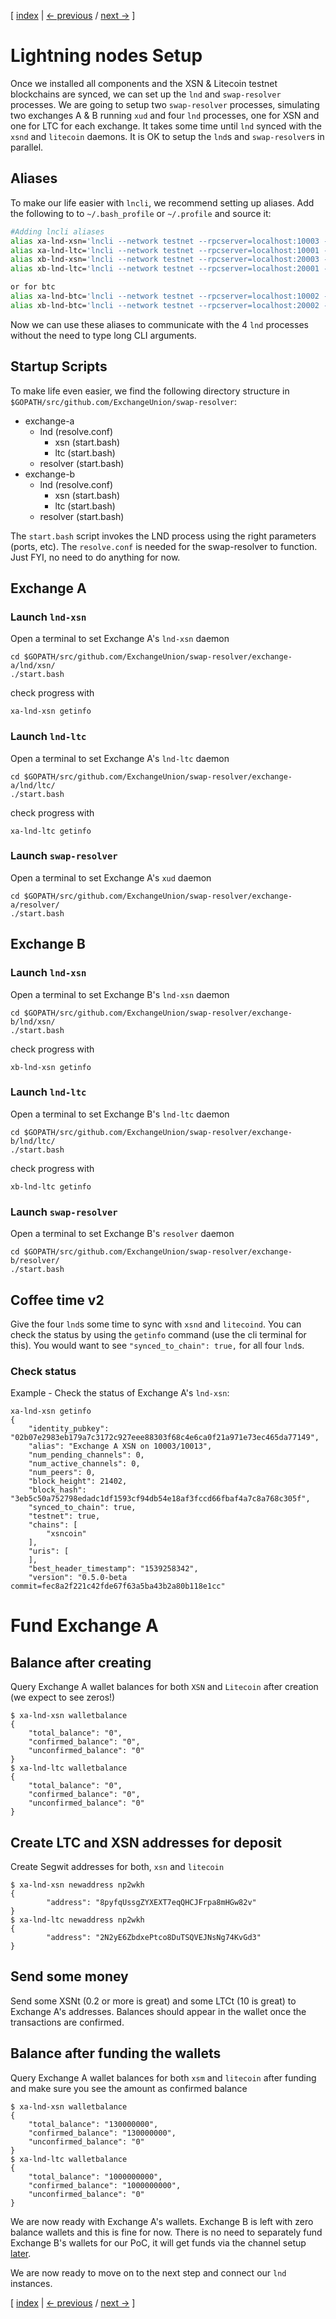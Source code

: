 [ [index](/README.md) | [<- previous](/instructions/LIGHTNING-00-install.md) / [next ->](/instructions/LIGHTNING-02-connect.md) ]

# Lightning nodes Setup

Once we installed all components and the XSN & Litecoin testnet blockchains are synced, we can set up the `lnd` and `swap-resolver` processes. We are going to setup two `swap-resolver` processes, simulating two exchanges A & B running `xud` and four `lnd` processes, one for XSN and one for LTC for each exchange. It takes some time until `lnd` synced with the `xsnd` and `litecoin` daemons. It is OK to setup the `lnd`s and `swap-resolver`s in parallel.

## Aliases
To make our life easier with `lncli`, we recommend setting up aliases. Add the following to to `~/.bash_profile` or `~/.profile` and source it:

```bash
#Adding lncli aliases
alias xa-lnd-xsn='lncli --network testnet --rpcserver=localhost:10003 --no-macaroons'
alias xa-lnd-ltc='lncli --network testnet --rpcserver=localhost:10001 --no-macaroons'
alias xb-lnd-xsn='lncli --network testnet --rpcserver=localhost:20003 --no-macaroons'
alias xb-lnd-ltc='lncli --network testnet --rpcserver=localhost:20001 --no-macaroons'

or for btc 
alias xa-lnd-btc='lncli --network testnet --rpcserver=localhost:10002 --no-macaroons'
alias xb-lnd-btc='lncli --network testnet --rpcserver=localhost:20002 --no-macaroons'
```

Now we can use these aliases to communicate with the 4 `lnd` processes without the need to type long CLI arguments.

## Startup Scripts
To make life even easier, we find the following directory structure in `$GOPATH/src/github.com/ExchangeUnion/swap-resolver`:

*	exchange-a
	+	lnd (resolve.conf)
		*	xsn (start.bash)
		*	ltc (start.bash)
	+	resolver (start.bash)
*	exchange-b
	+	lnd (resolve.conf)
		*	xsn (start.bash)
		*	ltc (start.bash)
	+	resolver (start.bash)

The `start.bash` script invokes the LND process using the right parameters (ports, etc). The `resolve.conf` is needed for the swap-resolver to function. Just FYI, no need to do anything for now.

## Exchange A
### Launch `lnd-xsn`
Open a terminal to set Exchange A's `lnd-xsn` daemon
```shell
cd $GOPATH/src/github.com/ExchangeUnion/swap-resolver/exchange-a/lnd/xsn/
./start.bash
```

check progress with
```shell
xa-lnd-xsn getinfo
```
### Launch `lnd-ltc`
Open a terminal to set Exchange A's `lnd-ltc` daemon
```shell
cd $GOPATH/src/github.com/ExchangeUnion/swap-resolver/exchange-a/lnd/ltc/
./start.bash
```

check progress with
```shell
xa-lnd-ltc getinfo
```

### Launch `swap-resolver`
Open a terminal to set Exchange A's `xud` daemon
```shell
cd $GOPATH/src/github.com/ExchangeUnion/swap-resolver/exchange-a/resolver/
./start.bash
```

## Exchange B
### Launch `lnd-xsn`
Open a terminal to set Exchange B's `lnd-xsn` daemon
```shell
cd $GOPATH/src/github.com/ExchangeUnion/swap-resolver/exchange-b/lnd/xsn/
./start.bash
```

check progress with
```shell
xb-lnd-xsn getinfo
```
### Launch `lnd-ltc`
Open a terminal to set Exchange B's `lnd-ltc` daemon
```shell
cd $GOPATH/src/github.com/ExchangeUnion/swap-resolver/exchange-b/lnd/ltc/
./start.bash
```

check progress with
```shell
xb-lnd-ltc getinfo
```
### Launch `swap-resolver`
Open a terminal to set Exchange B's `resolver` daemon
```shell
cd $GOPATH/src/github.com/ExchangeUnion/swap-resolver/exchange-b/resolver/
./start.bash
```


## Coffee time v2

Give the four `lnd`s some time to sync with `xsnd` and `litecoind`. You can check the status by using the `getinfo` command (use the cli terminal for this). You would want to see `"synced_to_chain": true,` for all four `lnd`s.

### Check status 

Example - Check the status of Exchange A's `lnd-xsn`:

```shell
xa-lnd-xsn getinfo
{
    "identity_pubkey": "02b07e2983eb179a7c3172c927eee88303f68c4e6ca0f21a971e73ec465da77149",
    "alias": "Exchange A XSN on 10003/10013",
    "num_pending_channels": 0,
    "num_active_channels": 0,
    "num_peers": 0,
    "block_height": 21402,
    "block_hash": "3eb5c50a752798edadc1df1593cf94db54e18af3fccd66fbaf4a7c8a768c305f",
    "synced_to_chain": true,
    "testnet": true,
    "chains": [
        "xsncoin"
    ],
    "uris": [
    ],
    "best_header_timestamp": "1539258342",
    "version": "0.5.0-beta commit=fec8a2f221c42fde67f63a5ba43b2a80b118e1cc"
```


# Fund Exchange A

## Balance after creating

Query Exchange A wallet balances for both `XSN` and `Litecoin` after creation (we expect to see zeros!)
```shell
$ xa-lnd-xsn walletbalance
{
    "total_balance": "0",
    "confirmed_balance": "0",
    "unconfirmed_balance": "0"
}
$ xa-lnd-ltc walletbalance
{
    "total_balance": "0",
    "confirmed_balance": "0",
    "unconfirmed_balance": "0"
}
```

## Create LTC and XSN addresses for deposit

Create Segwit addresses for both, `xsn` and `litecoin`
```shell
$ xa-lnd-xsn newaddress np2wkh 
{
        "address": "8pyfqUssgZYXEXT7eqQHCJFrpa8mHGw82v"
}
$ xa-lnd-ltc newaddress np2wkh 
{
        "address": "2N2yE6ZbdxePtco8DuTSQVEJNsNg74KvGd3"
}
```

## Send some money

Send some XSNt (0.2 or more is great) and some LTCt (10 is great) to Exchange A's addresses. Balances should appear in the wallet once the transactions are confirmed.

## Balance after funding the wallets

Query Exchange A wallet balances for both `xsm` and `litecoin` after funding and make sure you see the amount as confirmed balance

```shell
$ xa-lnd-xsn walletbalance
{
    "total_balance": "130000000",
    "confirmed_balance": "130000000",
    "unconfirmed_balance": "0"
}
$ xa-lnd-ltc walletbalance
{
    "total_balance": "1000000000",
    "confirmed_balance": "1000000000",
    "unconfirmed_balance": "0"
}
```

We are now ready with Exchange A's wallets. Exchange B is left with zero balance wallets and this is fine for now. There is no need to separately fund Exchange B's wallets for our PoC, it will get funds via the channel setup [later](/LIGHTNING-03-channels.md). 

We are now ready to move on to the next step and connect our `lnd` instances.

[ [index](/README.md) | [<- previous](/LIGHTNING-00-install.md) / [next ->](/LIGHTNING-02-connect.md) ]
